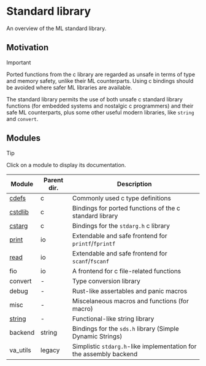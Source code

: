 # Standard library

An overview of the ML standard library.

## Motivation

> [!IMPORTANT]
> Ported functions from the c library are regarded as unsafe in terms of type and memory safety, unlike their ML counterparts. Using c bindings should be avoided where safer ML libraries are available.

The standard library permits the use of both unsafe c standard library functions (for embedded systems and nostalgic c programmers) and their safe ML counterparts, plus some other useful modern libraries, like `string` and `convert`.

## Modules

> [!TIP]
> Click on a module to display its documentation.

Module                            | Parent dir.   | Description
----------------------------------|---------------|------------
[cdefs](docs/stdlib/cdef.md)      | c             | Commonly used c type definitions
[cstdlib](docs/stdlib/cstdlib.md) | c             | Bindings for ported functions of the c standard library
[cstarg](docs/stdlib/cstdarg.md)  | c             | Bindings for the `stdarg.h` c library
[print](docs/stdlib/print.md)     | io            | Extendable and safe frontend for `printf`/`fprintf`
[read](docs/stdlib/read.md)       | io            | Extendable and safe frontend for `scanf`/`fscanf`
fio           | io            | A frontend for c file-related functions
convert       | -             | Type conversion library
debug         | -             | Rust-like assertables and panic macros
misc          | -             | Miscelaneous macros and functions (for macro)
[string](docs/stdlib/string.md)   | -             | Functional-like string library
backend       | string        | Bindings for the `sds.h` library (Simple Dynamic Strings)
va_utils      | legacy        | Simplistic `stdarg.h`-like implementation for the assembly backend

